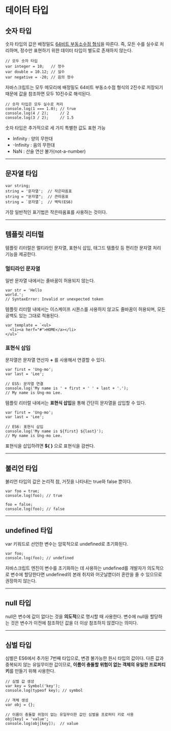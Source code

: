 # 데이터 타입

## 숫자 타입

숫자 타입의 값은 배정밀도 [64비트 부동소수점 형식](https://hbsowo58.tistory.com/460)을 따른다. 즉, 모든 수를 실수로 처리하며, 정수만 표현하기 위한 데이터 타입이 별도로 존재하지 않는다.

```JS
// 모두 숫자 타입
var integer = 10;   // 정수
var double = 10.12; // 실수
var negative = -20; // 음의 정수
```

자바스크립트는 모두 메모리에 배정밀도 64비트 부동소수점 형식의 2진수로 저장되기 때문에 값을 참조하면 모두 10진수로 해석된다.

```JS
// 숫자 타입은 모두 실수로 처리
console.log(1 === 1.0); // true
console.log(4 / 2);     // 2
console.log(3 / 2);     // 1.5
```

숫자 타입은 추가적으로 세 가지 특별한 값도 표현 가능

- Infinity : 양의 무한대
- -Infinity : 음의 무한대
- NaN : 산술 연산 불가(not-a-number)

---

## 문자열 타입

```JS
var string;
string = '문자열';  // 작은따옴표
string = "문자열";  // 큰따옴표
string = `문자열`;  // 백틱(ES6)
```

가장 일반적인 표기법은 작은따옴표를 사용하는 것이다.

---

## 템플릿 리터럴

템플릿 리터럴은 멀티라인 문자열, 표현식 삽입, 태그드 템플릿 등 편리한 문자열 처리 기능을 제공한다.

### 멀티라인 문자열

일반 문자열 내에서는 줄바꿈이 허용되지 않는다.

```JS
var str = 'Hello
world.';
// SyntaxError: Invalid or unexpected token
```

템플릿 리터럴 내에서는 이스케이프 시퀀스를 사용하지 않고도 줄바꿈이 허용되며, 모든 공백도 있는 그대로 적용된다.

```JS
var template = `<ul>
  <li><a herf="#">HOME</a></li>
</ul>`
```

### 표현식 삽입

문자열은 문자열 연산자 **+** 를 사용해서 연결할 수 있다.

```JS
var first = 'Ung-mo';
var last = 'Lee';

// ES5: 문자열 연결
console.log('My name is ' + first + ' ' + last + '.');
// My name is Ung-mo Lee.
```

템플릿 리터럴 내에서는 **표현식 삽입**을 통해 간단히 문자열을 삽입할 수 있다.

```JS
var first = 'Ung-mo';
var last = 'Lee';

// ES6: 표현식 삽입
console.log('My name is ${first} ${last}');
// My name is Ung-mo Lee.
```

표현식을 삽입하려면 **${ }** 으로 표현식을 감싼다.

---

## 불리언 타입

불리언 타입의 값은 논리적 참, 거짓을 나타내는 true와 false 뿐이다.

```JS
var foo = true;
console.log(foo); // true

foo = false;
console.log(foo); // false
```

---

## undefined 타입

var 키워드로 선언한 변수는 암묵적으로 undefined로 초기화된다.

```JS
var foo;
console.log(foo); // undefined
```

자바스크립트 엔진이 변수를 초기화하는 데 사용하는 undefined를 개발자가 의도적으로 변수에 할당한다면 undefined의 본래 취지와 어긋날뿐더러 혼란을 줄 수 있으므로 권장하지 않는다.

---

## null 타입

null은 변수에 값이 없다는 것을 **의도적**으로 명시할 때 사용한다. 변수에 null을 할당하는 것은 변수가 이전에 참조하던 값을 더 이상 참조하지 않겠다는 의미다.

---

## 심벌 타입

심벌은 ES6에서 추가된 7번째 타입으로, 변경 불가능한 원시 타입의 값이다. 다른 값과 중복되지 않는 유일무이한 값이므로, **이름이 충돌할 위험이 없는 객체의 유일한 프로퍼티 키**를 만들기 위해 사용한다.

```JS
// 심벌 값 생성
var key = Symbol('key');
console.log(typeof key); // symbol

// 객체 생성
var obj = {};

// 이름이 충돌할 위험이 없는 유일무이한 값인 심벌을 프로퍼티 키로 사용
obj[key] = 'value';
console.log(obj[key]);  // value
```
